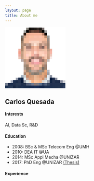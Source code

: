 ```yaml
---
layout: page
title: About me
---
```


![](/img/me.png)

## Carlos Quesada

#### Interests
AI, Data Sc, R&D

#### Education
* 2008: BSc & MSc Telecom Eng @UMH
* 2010: DEA IT @UA
* 2014: MSc Appl Mecha @UNIZAR
* 2017: PhD Eng @UNIZAR [(Thesis)](https://zaguan.unizar.es/record/59996/files/TESIS-2017-017.pdf)

#### Experience